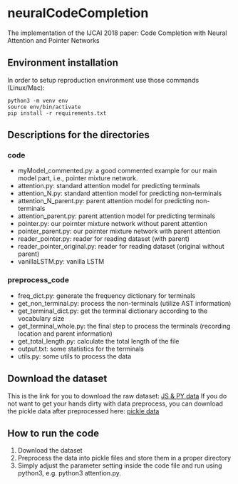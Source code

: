 # neuralCodeCompletion                                                                                              
The implementation of the IJCAI 2018 paper: Code Completion with Neural Attention and Pointer Networks

## Environment installation
In order to setup reproduction environment use those commands (Linux/Mac):
```
python3 -m venv env
source env/bin/activate
pip install -r requirements.txt
```

## Descriptions for the directories
### code
* myModel_commented.py: a good commented example for our main model part, i.e., pointer mixture network.
* attention.py: standard attention model for predicting terminals
* attention_N.py: standard attention model for predicting non-terminals
* attention_N_parent.py: parent attention model for predicting non-terminals
* attention_parent.py: parent attention model for predicting terminals
* pointer.py: our poirnter mixture network without parent attention
* pointer_parent.py: our poirnter mixture network with parent attention
* reader_pointer.py: reader for reading dataset (with parent)
* reader_pointer_original.py: reader for reading dataset (original without parent)
* vanillaLSTM.py: vanilla LSTM

### preprocess_code
* freq_dict.py: generate the frequency dictionary for terminals
* get_non_terminal.py: process the non-terminals (utilize AST information)
* get_terminal_dict.py: get the terminal dictionary according to the vocabulary size
* get_terminal_whole.py: the final step to process the terminals (recording location and parent information)
* get_total_length.py: calculate the total length of the file 
* output.txt: some statistics for the terminals
* utils.py: some utils to process the data

## Download the dataset
This is the link for you to download the raw dataset: [JS & PY data](http://plml.ethz.ch/)
If you do not want to get your hands dirty with data preprocess, you can download the pickle data after preprocessed here: [pickle data](https://drive.google.com/open?id=1EZZuL8Rl3tatvxpIClvO_a8JD_Oid_oY)

## How to run the code
1. Download the dataset
2. Preprocess the data into pickle files and store them in a proper directory
3. Simply adjust the parameter setting inside the code file and run using python3, e.g. python3 attention.py.
